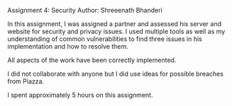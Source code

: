 Assignment 4: Security
Author: Shreeenath Bhanderi

In this assignment, I was assigned a partner and assessed his server and website for security and privacy issues. I used multiple tools as well as my understanding of common vulnerabilities to find three issues in his implementation and how to resolve them.


All aspects of the work have been correctly implemented.

I did not collaborate with anyone but I did use ideas for possible breaches from Piazza.


I spent approximately 5 hours on this assignment.

